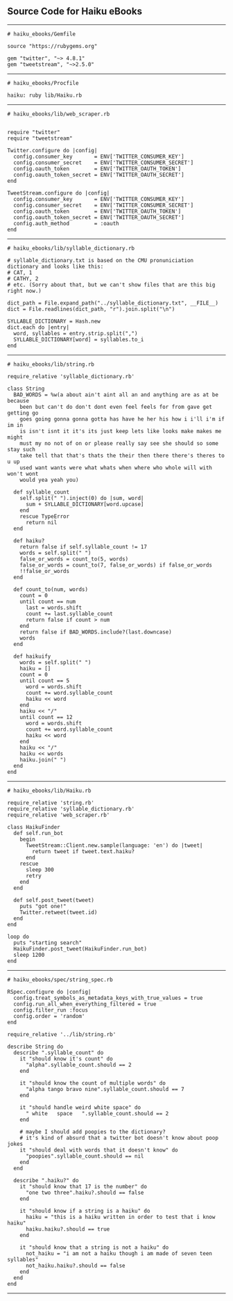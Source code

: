  Source Code for Haiku eBooks
----------------

************

    # haiku_ebooks/Gemfile

    source "https://rubygems.org"

    gem "twitter", "~> 4.8.1"
    gem "tweetstream", "~>2.5.0"

************



    # haiku_ebooks/Procfile

    haiku: ruby lib/Haiku.rb

************



    # haiku_ebooks/lib/web_scraper.rb


    require "twitter"
    require "tweetstream"

    Twitter.configure do |config|
      config.consumer_key       = ENV['TWITTER_CONSUMER_KEY']
      config.consumer_secret    = ENV['TWITTER_CONSUMER_SECRET']
      config.oauth_token        = ENV['TWITTER_OAUTH_TOKEN']
      config.oauth_token_secret = ENV['TWITTER_OAUTH_SECRET']
    end

    TweetStream.configure do |config|
      config.consumer_key       = ENV['TWITTER_CONSUMER_KEY']
      config.consumer_secret    = ENV['TWITTER_CONSUMER_SECRET']
      config.oauth_token        = ENV['TWITTER_OAUTH_TOKEN']
      config.oauth_token_secret = ENV['TWITTER_OAUTH_SECRET']
      config.auth_method        = :oauth
    end

************



    # haiku_ebooks/lib/syllable_dictionary.rb

    # syllable_dictionary.txt is based on the CMU pronuniciation dictionary and looks like this:
    # CAT, 1
    # CATHY, 2
    # etc. (Sorry about that, but we can't show files that are this big right now.)

    dict_path = File.expand_path("../syllable_dictionary.txt", __FILE__)
    dict = File.readlines(dict_path, "r").join.split("\n")

    SYLLABLE_DICTIONARY = Hash.new
    dict.each do |entry|
      word, syllables = entry.strip.split(",")
      SYLLABLE_DICTIONARY[word] = syllables.to_i
    end

************



    # haiku_ebooks/lib/string.rb

    require_relative 'syllable_dictionary.rb'

    class String
      BAD_WORDS = %w(a about ain't aint all an and anything are as at be because
        been but can't do don't dont even feel feels for from gave get getting go
        goes going gonna gonna gotta has have he her his how i i'll i'm if im in
        is isn't isnt it it's its just keep lets like looks make makes me might
        must my no not of on or please really say see she should so some stay such
        take tell that that's thats the their then there there's theres to u up
        used want wants were what whats when where who whole will with won't wont
        would yea yeah you)

      def syllable_count
        self.split(" ").inject(0) do |sum, word|
          sum + SYLLABLE_DICTIONARY[word.upcase]
        end
        rescue TypeError
          return nil
      end

      def haiku?
        return false if self.syllable_count != 17
        words = self.split(" ")
        false_or_words = count_to(5, words)
        false_or_words = count_to(7, false_or_words) if false_or_words
        !!false_or_words
      end

      def count_to(num, words)
        count = 0
        until count == num
          last = words.shift
          count += last.syllable_count
          return false if count > num
        end
        return false if BAD_WORDS.include?(last.downcase)
        words
      end

      def haikuify
        words = self.split(" ")
        haiku = []
        count = 0
        until count == 5
          word = words.shift
          count += word.syllable_count
          haiku << word
        end
        haiku << "/"
        until count == 12
          word = words.shift
          count += word.syllable_count
          haiku << word
        end
        haiku << "/"
        haiku << words
        haiku.join(" ")
      end
    end

************



    # haiku_ebooks/lib/Haiku.rb

    require_relative 'string.rb'
    require_relative 'syllable_dictionary.rb'
    require_relative 'web_scraper.rb'

    class HaikuFinder
      def self.run_bot
        begin
          TweetStream::Client.new.sample(language: 'en') do |tweet|
            return tweet if tweet.text.haiku?
          end
        rescue
          sleep 300
          retry
        end
      end

      def self.post_tweet(tweet)
        puts "got one!"
        Twitter.retweet(tweet.id)
      end
    end

    loop do
      puts "starting search"
      HaikuFinder.post_tweet(HaikuFinder.run_bot)
      sleep 1200
    end


************

    # haiku_ebooks/spec/string_spec.rb

    RSpec.configure do |config|
      config.treat_symbols_as_metadata_keys_with_true_values = true
      config.run_all_when_everything_filtered = true
      config.filter_run :focus
      config.order = 'random'
    end

    require_relative '../lib/string.rb'

    describe String do
      describe ".syllable_count" do
        it "should know it's count" do
          "alpha".syllable_count.should == 2
        end

        it "should know the count of multiple words" do
          "alpha tango bravo nine".syllable_count.should == 7
        end

        it "should handle weird white space" do
          " white   space   ".syllable_count.should == 2
        end

        # maybe I should add poopies to the dictionary?
        # it's kind of absurd that a twitter bot doesn't know about poop jokes
        it "should deal with words that it doesn't know" do
          "poopies".syllable_count.should == nil
        end
      end

      describe ".haiku?" do
        it "should know that 17 is the number" do
          "one two three".haiku?.should == false
        end

        it "should know if a string is a haiku" do
          haiku = "this is a haiku written in order to test that i know haiku"
          haiku.haiku?.should == true
        end

        it "should know that a string is not a haiku" do
          not_haiku = "i am not a haiku though i am made of seven teen syllables"
          not_haiku.haiku?.should == false
        end
      end
    end

************